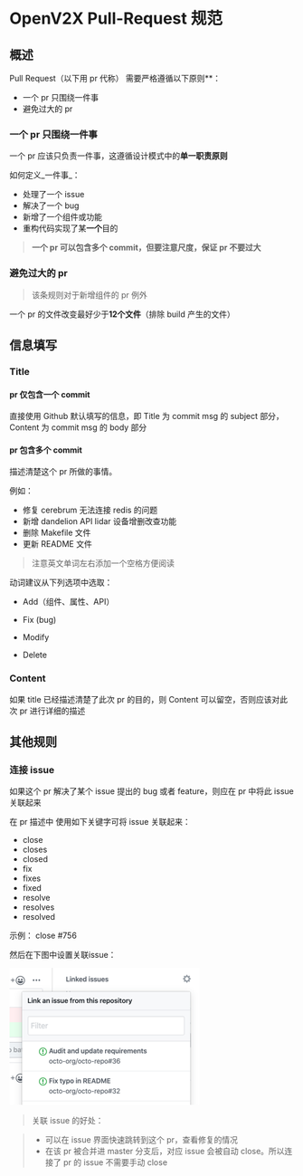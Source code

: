 # OpenV2X Pull-Request 规范

## 概述

Pull Request（以下用 pr 代称） 需要严格遵循以下原则**：

- 一个 pr 只围绕一件事
- 避免过大的 pr

### 一个 pr 只围绕一件事

一个 pr 应该只负责一件事，这遵循设计模式中的**单一职责原则**

如何定义_一件事_：

- 处理了一个 issue
- 解决了一个 bug
- 新增了一个组件或功能
- 重构代码实现了某**一个**目的

> **一个 pr 可以包含多个 commit，但要注意尺度，保证 pr 不要过大**

### 避免过大的 pr

> 该条规则对于新增组件的 pr 例外

一个 pr 的文件改变最好少于**12个文件**（排除 build 产生的文件）

## 信息填写

### Title

#### pr 仅包含一个 commit

直接使用 Github 默认填写的信息，即 Title 为 commit msg 的 subject 部分，Content 为 commit msg 的 body 部分

#### pr 包含多个 commit

描述清楚这个 pr 所做的事情。

例如：

- 修复 cerebrum 无法连接 redis 的问题
- 新增 dandelion API lidar 设备增删改查功能
- 删除 Makefile 文件
- 更新 README 文件

> 注意英文单词左右添加一个空格方便阅读

动词建议从下列选项中选取：

- Add（组件、属性、API）

- Fix (bug)

- Modify

- Delete

### Content

如果 title 已经描述清楚了此次 pr 的目的，则 Content 可以留空，否则应该对此次 pr 进行详细的描述

## 其他规则

### 连接 issue

如果这个 pr 解决了某个 issue 提出的 bug 或者 feature，则应在 pr 中将此 issue 关联起来

在 pr 描述中 使用如下关键字可将 issue 关联起来：

- close
- closes
- closed
- fix
- fixes
- fixed
- resolve
- resolves
- resolved

示例： close #756

然后在下图中设置关联issue：

![](./images/link-issue-drop-down.png)

> 关联 issue 的好处：

> - 可以在 issue 界面快速跳转到这个 pr，查看修复的情况
> - 在该 pr 被合并进 master 分支后，对应 issue 会被自动 close。所以连接了 pr 的 issue 不需要手动 close
